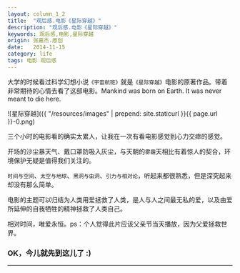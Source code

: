 ```yaml
---
layout: column_1_2
title:  "观后感.电影《星际穿越》"
description: "观后感.电影《星际穿越》"
keywords: 观后感,电影,星际穿越
origin: 张嘉杰.原创
date:   2014-11-15
category: life
tags: 电影 观后感
---
```

大学的时候看过科学幻想小说`《宇宙航班》`就是`《星际穿越》`电影的原著作品。带着非常期待的心情去看了这部电影。Mankind was born on Earth. It was never meant to die here.
<!--more-->

![星际穿越]({{ "/resources/images" | prepend: site.staticurl }}{{ page.url }}-0.png)

三个小时的电影看的确实太累人，让我在一次有看电影感觉到心力交瘁的感觉。

开场的沙尘暴天气、戴口罩防吸入灰尘，与天朝的`雾霾`天相比有着惊人的契合，环境保护无疑是值得我们关注的。

`时间与空间`、`太空与地球`、`黑洞与虫洞`、`引力与相对论`，听起来都很熟悉，但是深究起来却没有那么简单。

电影的主题可以归结为人类用爱拯救了人类，是人与人之间最无私的爱，以及由爱所延伸的自我牺牲的精神拯救了人类自己。

相对时间，唯爱永恒。ps：个人觉得此片应该父亲节当天播放，因为父爱拯救世界。

### OK，今儿就先到这儿了 :)

---------------------------------------